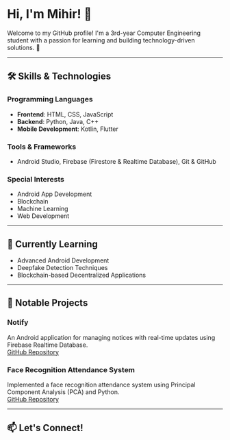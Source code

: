 # Hi, I'm Mihir! 👋

Welcome to my GitHub profile! I'm a 3rd-year Computer Engineering student with a passion for learning and building technology-driven solutions. 🚀

---

## 🛠 Skills & Technologies
### **Programming Languages**
- **Frontend**: HTML, CSS, JavaScript
- **Backend**: Python, Java, C++
- **Mobile Development**: Kotlin, Flutter

### **Tools & Frameworks**
- Android Studio, Firebase (Firestore & Realtime Database), Git & GitHub

### **Special Interests**
- Android App Development
- Blockchain
- Machine Learning
- Web Development

---

## 🌱 Currently Learning
- Advanced Android Development
- Deepfake Detection Techniques
- Blockchain-based Decentralized Applications

---

## 🌟 Notable Projects
### **Notify**
An Android application for managing notices with real-time updates using Firebase Realtime Database.  
[GitHub Repository](https://github.com/mihir7031/Notify)

### **Face Recognition Attendance System**
Implemented a face recognition attendance system using Principal Component Analysis (PCA) and Python.  
[GitHub Repository](#)

---

## 📫 Let's Connect!
